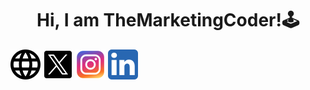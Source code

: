 <h1 align="center">
  Hi, I am TheMarketingCoder!🕹️
</h1>

<div>
<img src="/326663_language_web_icon.png" />
<img src="/11053969_x_logo_twitter_new_brand_icon.png" />
<img src="/6929237_instagram_icon.png" />
<img src="/5296501_linkedin_network_linkedin logo_icon.png" />
</div>
